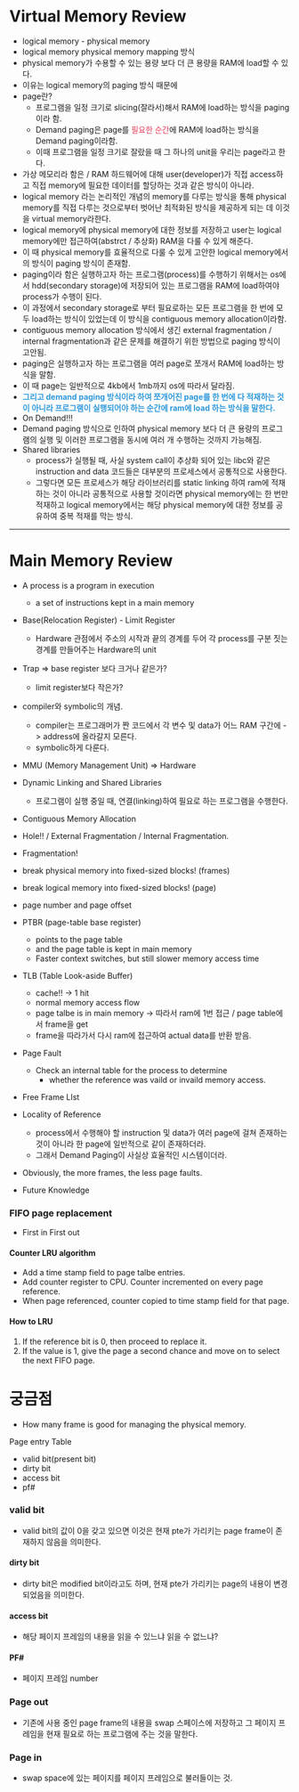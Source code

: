 # Virtual Memory Review
- logical memory - physical memory
- logical memory physical memory mapping 방식
- physical memory가 수용할 수 있는 용량 보다 더 큰 용량을 RAM에 load할 수 있다.
- 이유는 logical memory의 paging 방식 때문에
- page란?
	- 프로그램을 일정 크기로 slicing(잘라서)해서 RAM에 load하는 방식을 paging이라 함.
	- Demand paging은 page를 <span style='color:#eb3b5a'>필요한 순간</span>에 RAM에 load하는 방식을 Demand paging이라함.
	- 이때 프로그램을 일정 크기로 잘랐을 때 그 하나의 unit을 우리는 page라고 한다.
- 가상 메모리라 함은 / RAM 하드웨어에 대해 user(developer)가 직접 access하고 직접 memory에 필요한 데이터를 할당하는 것과 같은 방식이 아니라.
- logical memory 라는 논리적인 개념의 memory를 다루는 방식을 통해 physical memory를 직접 다루는 것으로부터 벗어난 최적화된 방식을 제공하게 되는 데 이것을 virtual memory라한다.
- logical memory에 physical memory에 대한 정보를 저장하고 user는 logical memory에만 접근하여(abstrct / 추상화) RAM을 다룰 수 있게 해준다.
- 이 때 physical memory를 효율적으로 다룰 수 있게 고안한 logical memory에서의 방식이 paging 방식이 존재함.
- paging이라 함은 실행하고자 하는 프로그램(process)를 수행하기 위해서는 os에서 hdd(secondary storage)에 저장되어 있는 프로그램을 RAM에 load하여야 process가 수행이 된다.
- 이 과정에서 secondary storage로 부터 필요로하는 모든 프로그램을 한 번에 모두 load하는 방식이 있었는데 이 방식을 contiguous memory allocation이라함. 
- contiguous memory allocation 방식에서 생긴 external fragmentation / internal fragmentation과 같은 문제를 해결하기 위한 방법으로 paging 방식이 고안됨.
- paging은 실행하고자 하는 프로그램을 여러 page로 쪼개서 RAM에 load하는 방식을 말함.
- 이 때 page는 일반적으로 4kb에서 1mb까지 os에 따라서 달라짐.
- **<span style='color:#2d98da'>그리고 demand paging 방식이라 하여 쪼개어진 page를 한 번에 다 적재하는 것이 아니라 프로그램이 실행되어야 하는 순간에 ram에 load 하는 방식을 말한다. </span>**
- On Demand!!!
- Demand paging 방식으로 인하여 physical memory 보다 더 큰 용량의 프로그램의 실행 및 이러한 프로그램을 동시에 여러 개 수행하는 것까지 가능해짐.
- Shared libraries
	- process가 실행될 때, 사실 system call이 추상화 되어 있는 libc와 같은 instruction and data 코드들은 대부분의 프로세스에서 공통적으로 사용한다.
	- 그렇다면 모든 프로세스가 해당 라이브러리를 static linking 하여 ram에 적재하는 것이 아니라 공통적으로 사용할 것이라면 physical memory에는 한 번만 적재하고 logical memory에서는 해당 physical memory에 대한 정보를 공유하여 중복 적재를 막는 방식.

---

# Main Memory Review 
- A process is a program in execution
	- a set of instructions kept in a main memory
- Base(Relocation Register) - Limit Register
	- Hardware 관점에서 주소의 시작과 끝의 경계를 두어 각 process를 구분 짓는 경계를 만들어주는 Hardware의 unit
- Trap => base register 보다 크거나 같은가?
	- limit register보다 작은가?
- compiler와 symbolic의 개념.
	- compiler는 프로그래머가 짠 코드에서 각 변수 및 data가 어느 RAM 구간에 -> address에 올라갈지 모른다.
	- symbolic하게 다룬다.
- MMU (Memory Management Unit) => Hardware
- Dynamic Linking and Shared Libraries
	- 프로그램이 실행 중일 때, 연결(linking)하여 필요로 하는 프로그램을 수행한다.
- Contiguous Memory Allocation
- Hole!! / External Fragmentation / Internal Fragmentation.
- Fragmentation!
- break physical memory into fixed-sized blocks! (frames)
- break logical memory into fixed-sized blocks! (page)
- page number and page offset
- PTBR (page-table base register)
	- points to the page table
	- and the page table is kept in main memory
	- Faster context switches, but still slower memory access time
- TLB (Table Look-aside Buffer)
	- cache!! -> 1 hit 
	- normal memory access flow 
	- page talbe is in main memory -> 따라서 ram에 1번 접근 / page table에서 frame을 get
	- frame을 따라가서 다시 ram에 접근하여 actual data를 반환 받음.
- Page Fault
	- Check an internal table for the process to determine
		- whether the reference was vaild or invaild memory access.
- Free Frame LIst

- Locality of Reference
	- process에서 수행해야 할 instruction 및 data가 여러 page에 걸쳐 존재하는 것이 아니라 한 page에 일반적으로 같이 존재하더라.
	- 그래서 Demand Paging이 사실상 효율적인 시스템이더라.

- Obviously, the more frames, the less page faults.
- Future Knowledge

### FIFO page replacement
- First in First out

#### Counter LRU algorithm
- Add a time stamp field to page talbe entries.
- Add counter register to CPU.  Counter incremented on every page reference.
- When page referenced, counter copied to time stamp field for that page. 


#### How to LRU
1. If the reference bit is 0, then proceed to replace it.
2. If the value is 1, give the page a second chance and move on to select the next FIFO page.

# 궁금점
- How many frame is good for managing the physical memory.








Page entry Table
- valid bit(present bit)
- dirty bit
- access bit
- pf#

### valid bit
- valid bit의 값이 0을 갖고 있으면 이것은 현재 pte가 가리키는 page frame이 존재하지 않음을 의미한다.
#### dirty bit
- dirty bit은 modified bit이라고도 하며, 현재 pte가 가리키는 page의 내용이 변경되었음을 의미한다.

#### access bit
- 해당 페이지 프레임의 내용을 읽을 수 있느냐 읽을 수 없느냐?

#### PF#
- 페이지 프레임 number

### Page out
- 기존에 사용 중인 page frame의 내용을 swap 스페이스에 저장하고  그 페이지 프레임을 현재 필요로 하는 프로그램에 주는 것을 말한다.

### Page in 
- swap space에 있는 페이지를 페이지 프레임으로 불러들이는 것.

